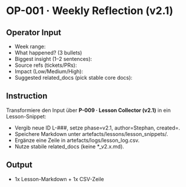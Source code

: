 # OP-001 · Weekly Reflection (v2.1)
## Operator Input
- Week range: <YYYY-WW>
- What happened? (3 bullets)
- Biggest insight (1–2 sentences):
- Source refs (tickets/PRs):
- Impact (Low/Medium/High):
- Suggested related_docs (pick stable core docs):

## Instruction
Transformiere den Input über **P-009 · Lesson Collector (v2.1)** in ein Lesson-Snippet:
- Vergib neue ID L-###, setze phase=v2.1, author=Stephan, created=<today>.
- Speichere Markdown unter artefacts/lessons/lesson_snippets/.
- Ergänze eine Zeile in artefacts/logs/lesson_log.csv.
- Nutze stabile related_docs (keine *_v2.x.md).

## Output
- 1x Lesson-Markdown + 1x CSV-Zeile
